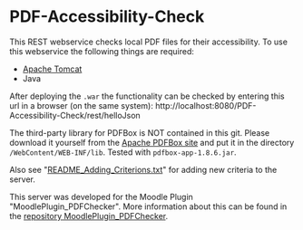 # PDF-Accessibility-Check

This REST webservice checks local PDF files for their accessibility.
To use this webservice the following things are required:
* [Apache Tomcat](https://tomcat.apache.org/)
* Java

After deploying the `.war` the functionality can be checked by entering this url in a browser (on the same system): http://localhost:8080/PDF-Accessibility-Check/rest/helloJson

The third-party library for PDFBox is NOT contained in this git. Please download it yourself from the [Apache PDFBox site](https://pdfbox.apache.org/download.cgi) and put it in the directory `/WebContent/WEB-INF/lib`. Tested with `pdfbox-app-1.8.6.jar`.

Also see "[README_Adding_Criterions.txt](README_Adding_Criterions.txt)" for adding new criteria to the server.

This server was developed for the Moodle Plugin "MoodlePlugin_PDFChecker". More information about this can be found in the [repository MoodlePlugin_PDFChecker](https://github.com/University-of-Potsdam-MM/MoodlePlugin_PDFChecker). 
